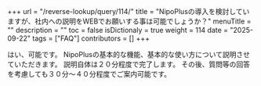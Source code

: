 +++
url = "/reverse-lookup/query/114/"
title = "NipoPlusの導入を検討していますが、社内への説明をWEBでお願いする事は可能でしょうか？"
menuTitle = ""
description = ""
toc = false
isDictionaly = true
weight = 114
date = "2025-09-22"
tags = ["FAQ"]
contributors = []
+++

はい、可能です。
NipoPlusの基本的な機能、基本的な使い方について説明させていただきます。
説明自体は２０分程度で完了します。
その後、質問等の回答を考慮しても３０分〜４０分程度でご案内可能です。
